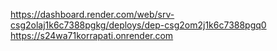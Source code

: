 https://dashboard.render.com/web/srv-csg2olaj1k6c7388pgkg/deploys/dep-csg2om2j1k6c7388pgq0
https://s24wa71korrapati.onrender.com
